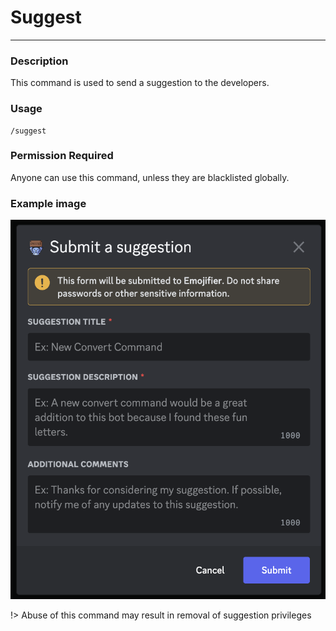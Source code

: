 # Suggest
---
### Description
This command is used to send a suggestion to the developers.
### Usage
```
/suggest
```
### Permission Required
Anyone can use this command, unless they are blacklisted globally.

### Example image 
![suggest example](../images/suggestion.png)

!> Abuse of this command may result in removal of suggestion privileges
